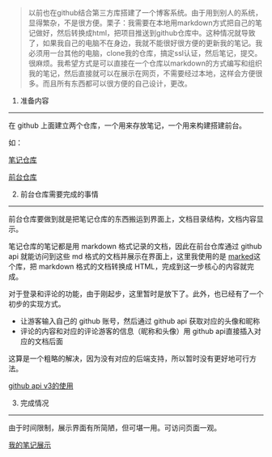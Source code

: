 >以前也在github结合第三方库搭建了一个博客系统。由于用到别人的系统，显得繁杂，不是很方便。栗子：我需要在本地用markdown方式把自己的笔记做好，然后转换成html，把项目推送到github仓库中。这种情况就导致了，如果我自己的电脑不在身边，我就不能很好很方便的更新我的笔记。我必须用一台其他的电脑，clone我的仓库，搞定ssl认证，然后笔记，提交。很麻烦。我希望方式是可以直接在一个仓库以markdown的方式编写和组织我的笔记，然后直接就可以在展示在网页，不需要经过本地，这样会方便很多。而且所有东西都可以很方便的自己设计，更改。

1. 准备内容

****

在 github 上面建立两个仓库，一个用来存放笔记，一个用来构建搭建前台。

如： 

[笔记仓库](https://github.com/toBeUrself/blogs)

[前台仓库](https://github.com/toBeUrself/toBeUrself.github.io)

2. 前台仓库需要完成的事情

****

前台仓库要做到就是把笔记仓库的东西搬运到界面上，文档目录结构，文档内容显示。

笔记仓库的笔记都是用 markdown 格式记录的文档，因此在前台仓库通过 github api 就能访问到这些 md 格式的文档并展示在界面上，这里我使用的是 [marked](https://github.com/markedjs/marked)这个库，把 markdown 格式的文档转换成 HTML，完成到这一步核心的内容就完成。

对于登录和评论的功能，由于刚起步，这里暂时是放下了。此外，也已经有了一个初步的实现方式。

+ 让游客输入自己的 github 账号，然后通过 github api 获取对应的头像和昵称
+ 评论的内容和对应的评论游客的信息（昵称和头像）用 github api直接插入对应的文档后面

这算是一个粗略的解决，因为没有对应的后端支持，所以暂时没有更好地可行方法。

[github api v3的使用](https://www.jianshu.com/p/a0c7d0482415)

3. 完成情况

****

由于时间限制，展示界面有所简陋，但可堪一用。可访问页面一观。

[我的笔记展示](https://tobeurself.github.io/#)
